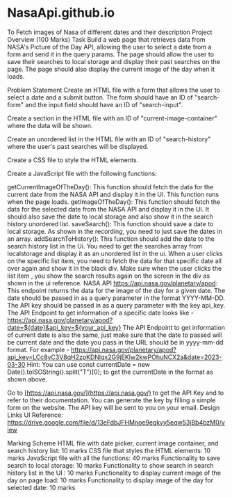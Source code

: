 # NasaApi.github.io
To Fetch images of Nasa of different dates and their description
Project Overview (100 Marks)
Task
Build a web page that retrieves data from NASA's Picture of the Day API, allowing the user to select a date from a form and send it in the query params. The page should allow the user to save their searches to local storage and display their past searches on the page. The page should also display the current image of the day when it loads.

Problem Statement
Create an HTML file with a form that allows the user to select a date and a submit button. The form should have an ID of "search-form" and the input field should have an ID of "search-input".


Create a section in the HTML file with an ID of "current-image-container" where the data will be shown.


Create an unordered list in the HTML file with an ID of "search-history" where the user's past searches will be displayed.


Create a CSS file to style the HTML elements.


Create a JavaScript file with the following functions:


getCurrentImageOfTheDay(): This function should fetch the data for the current date from the NASA API and display it in the UI. This function runs when the page loads.
getImageOfTheDay(): This function should fetch the data for the selected date from the NASA API and display it in the UI. It should also save the date to local storage and also show it in the search history unordered list.
saveSearch(): This function should save a date to local storage. As shown in the recording, you need to just save the dates in an array.
addSearchToHistory(): This function should add the date to the search history list in the Ui. You need to get the searches array from localstorage and display it as an unordered list in the ui. When a user clicks on the specific list item, you need to fetch the data for that specific date all over again and show it in the black div.
Make sure when the user clicks the list item , you show the search results again on the screen in the div as shown in the ui reference.
NASA API
https://api.nasa.gov/planetary/apod: This endpoint returns the data for the image of the day for a given date. The date should be passed in as a query parameter in the format YYYY-MM-DD. The API key should be passed in as a query parameter with the key api_key.
The API Endpoint to get information of a specific date looks like - https://api.nasa.gov/planetary/apod?date=${date}&api_key=${your_api_key}
The API Endpoint to get information of current date is also the same, just make sure that the date to passed will be current date and the date you pass in the URL should be in yyyy-mm-dd format.
For example - https://api.nasa.gov/planetary/apod?api_key=LCc8yC3V8qH2zpKDNlqx2G9jEKIw2kwPOhuNCX2a&date=2023-03-30
Hint:
You can use const currentDate = new Date().toISOString().split("T")[0]; to get the currentDate in the format as shown above.

Go to [https://api.nasa.gov/](https://api.nasa.gov/) to get the API Key and to refer to their documentation. You can generate the key by filling a simple form on the website. The API key will be sent to you on your email.
Design Links
UI Reference:
https://drive.google.com/file/d/13eFdbJFHMnoe9egkyv5eqw53jBb4bzM0/view

Marking Scheme
HTML file with date picker, current image container, and search history list: 10 marks
CSS file that styles the HTML elements: 10 marks
JavaScript file with all the functions: 40 marks
Functionality to save search to local storage: 10 marks
Functionality to show search in search history list in the UI : 10 marks
Functionality to display current image of the day on page load: 10 marks
Functionality to display image of the day for selected date: 10 marks
